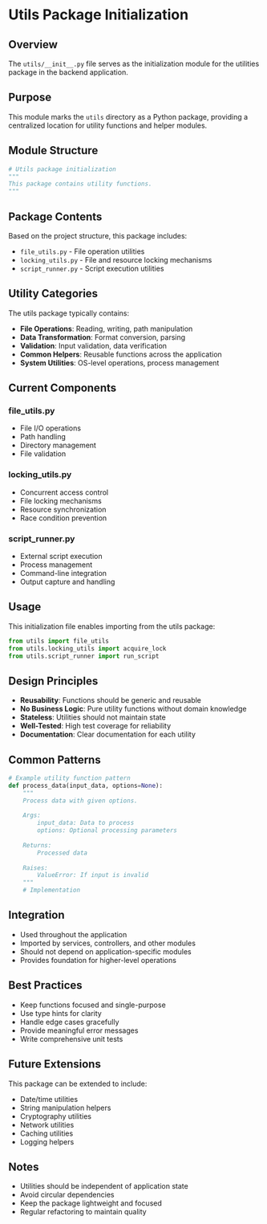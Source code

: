 # Utils Package Initialization

## Overview
The `utils/__init__.py` file serves as the initialization module for the utilities package in the backend application.

## Purpose
This module marks the `utils` directory as a Python package, providing a centralized location for utility functions and helper modules.

## Module Structure
```python
# Utils package initialization
"""
This package contains utility functions.
"""
```

## Package Contents
Based on the project structure, this package includes:
- `file_utils.py` - File operation utilities
- `locking_utils.py` - File and resource locking mechanisms
- `script_runner.py` - Script execution utilities

## Utility Categories
The utils package typically contains:
- **File Operations**: Reading, writing, path manipulation
- **Data Transformation**: Format conversion, parsing
- **Validation**: Input validation, data verification
- **Common Helpers**: Reusable functions across the application
- **System Utilities**: OS-level operations, process management

## Current Components

### file_utils.py
- File I/O operations
- Path handling
- Directory management
- File validation

### locking_utils.py
- Concurrent access control
- File locking mechanisms
- Resource synchronization
- Race condition prevention

### script_runner.py
- External script execution
- Process management
- Command-line integration
- Output capture and handling

## Usage
This initialization file enables importing from the utils package:
```python
from utils import file_utils
from utils.locking_utils import acquire_lock
from utils.script_runner import run_script
```

## Design Principles
- **Reusability**: Functions should be generic and reusable
- **No Business Logic**: Pure utility functions without domain knowledge
- **Stateless**: Utilities should not maintain state
- **Well-Tested**: High test coverage for reliability
- **Documentation**: Clear documentation for each utility

## Common Patterns
```python
# Example utility function pattern
def process_data(input_data, options=None):
    """
    Process data with given options.
    
    Args:
        input_data: Data to process
        options: Optional processing parameters
        
    Returns:
        Processed data
        
    Raises:
        ValueError: If input is invalid
    """
    # Implementation
```

## Integration
- Used throughout the application
- Imported by services, controllers, and other modules
- Should not depend on application-specific modules
- Provides foundation for higher-level operations

## Best Practices
- Keep functions focused and single-purpose
- Use type hints for clarity
- Handle edge cases gracefully
- Provide meaningful error messages
- Write comprehensive unit tests

## Future Extensions
This package can be extended to include:
- Date/time utilities
- String manipulation helpers
- Cryptography utilities
- Network utilities
- Caching utilities
- Logging helpers

## Notes
- Utilities should be independent of application state
- Avoid circular dependencies
- Keep the package lightweight and focused
- Regular refactoring to maintain quality